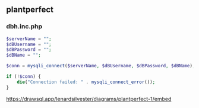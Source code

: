 ## plantperfect

### dbh.inc.php

``` php
$serverName = "";
$dBUsername = "";
$dBPassword = "";
$dBName = "";

$conn = mysqli_connect($serverName, $dBUsername, $dBPassword, $dBName);

if (!$conn) {
    die("Connection failed: " . mysqli_connect_error());
}
```

https://drawsql.app/lenardsilvester/diagrams/plantperfect-1/embed
